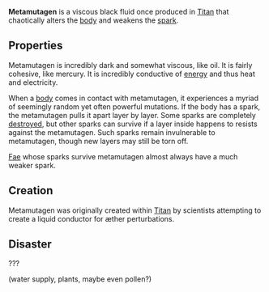 **Metamutagen** is a viscous black fluid once produced in [Titan](<../Locations/Eastern Citadels/Titan.md>) that chaotically alters the [body](<../Æther/Body.md>) and weakens the [spark](<../Æther/Spark.md>).

## Properties
Metamutagen is incredibly dark and somewhat viscous, like oil. It is fairly cohesive, like mercury. It is incredibly conductive of [energy](<../Æther/Energy.md>) and thus heat and electricity.

When a [body](<../Æther/Body.md>) comes in contact with metamutagen, it experiences a myriad of seemingly random yet often powerful mutations. If the body has a spark, the metamutagen pulls it apart layer by layer. Some sparks are completely [destroyed](<../Phenomena/Death.md>), but other sparks can survive if a layer inside happens to resists against the metamutagen. Such sparks remain invulnerable to metamutagen, though new layers may still be torn off.

[Fae](<../Fae.md>) whose sparks survive metamutagen almost always have a much weaker spark.

## Creation
Metamutagen was originally created within [Titan](<../Locations/Eastern Citadels/Titan.md>) by scientists attempting to create a liquid conductor for æther perturbations.

## Disaster
???

(water supply, plants, maybe even pollen?)
